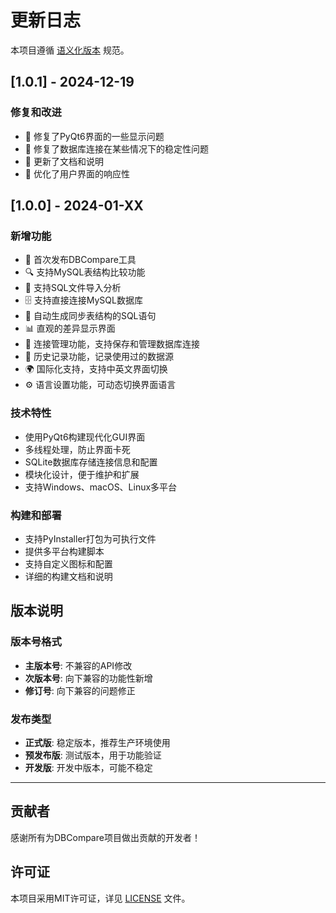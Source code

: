 # 更新日志

本项目遵循 [语义化版本](https://semver.org/lang/zh-CN/) 规范。

## [1.0.1] - 2024-12-19

### 修复和改进
- 🔧 修复了PyQt6界面的一些显示问题
- 🐛 修复了数据库连接在某些情况下的稳定性问题
- 📝 更新了文档和说明
- 🎨 优化了用户界面的响应性

## [1.0.0] - 2024-01-XX

### 新增功能
- 🎉 首次发布DBCompare工具
- 🔍 支持MySQL表结构比较功能
- 📁 支持SQL文件导入分析
- 🗄️ 支持直接连接MySQL数据库
- 🔄 自动生成同步表结构的SQL语句
- 📊 直观的差异显示界面
- 🔗 连接管理功能，支持保存和管理数据库连接
- 📜 历史记录功能，记录使用过的数据源
- 🌍 国际化支持，支持中英文界面切换
- ⚙️ 语言设置功能，可动态切换界面语言

### 技术特性
- 使用PyQt6构建现代化GUI界面
- 多线程处理，防止界面卡死
- SQLite数据库存储连接信息和配置
- 模块化设计，便于维护和扩展
- 支持Windows、macOS、Linux多平台

### 构建和部署
- 支持PyInstaller打包为可执行文件
- 提供多平台构建脚本
- 支持自定义图标和配置
- 详细的构建文档和说明

## 版本说明

### 版本号格式
- **主版本号**: 不兼容的API修改
- **次版本号**: 向下兼容的功能性新增
- **修订号**: 向下兼容的问题修正

### 发布类型
- **正式版**: 稳定版本，推荐生产环境使用
- **预发布版**: 测试版本，用于功能验证
- **开发版**: 开发中版本，可能不稳定

---

## 贡献者

感谢所有为DBCompare项目做出贡献的开发者！

## 许可证

本项目采用MIT许可证，详见 [LICENSE](LICENSE) 文件。
